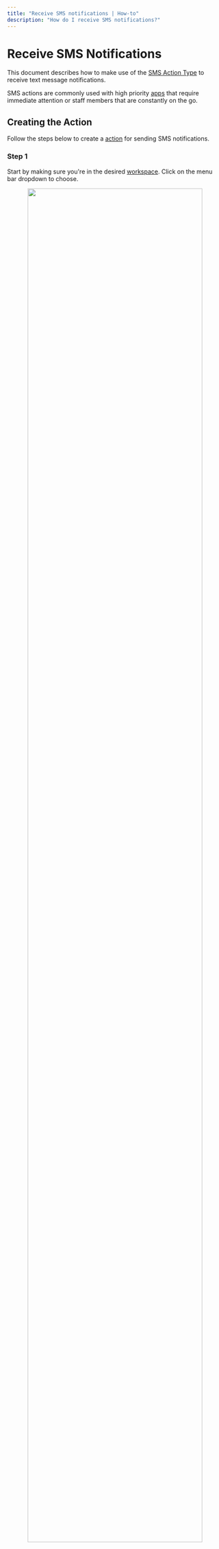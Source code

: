 ```yaml
---
title: "Receive SMS notifications | How-to"
description: "How do I receive SMS notifications?"
---
```


# Receive SMS Notifications

This document describes how to make use of the [SMS Action Type](/reference/action-types/sms/) to receive text message notifications.

SMS actions are commonly used with high priority [apps](/reference/apps/) that require immediate attention or staff members that are constantly on the go.

## Creating the Action

Follow the steps below to create a [action](/reference/actions/) for sending SMS notifications.

### Step 1

Start by making sure you're in the desired [workspace](/reference/workspaces/). Click on the menu bar dropdown to choose.

<p align="center">
  <img src="/images/navigation/choose-workspace-dropdown.png" width="90%">
</p>

### Step 2

Select the **Actions** tab within the workspace view and click the **+ New Action** button. This will launch a modal for creating new actions.

<p align="center">
  <img src="/images/how-tos/create-new-action.png" width="90%">
</p>

### Step 3

From the action creation model, select **SMS** from the _Action type_ dropdown list.

<p align="center">
  <img src="/images/modals/office-create-action-sms.png" width="70%">
</p>

### Step 4

Enter a _name_, _description_ (optional) and desired phone number. You can also customize a text _message_ format by providing your own [Jinja2 template](https://jinja.palletsprojects.com/en/3.0.x/). Click on **+ Create action** to complete the process.

::: tip
If you don't provide a country code, it will default to 1. See [wikipedia](https://en.wikipedia.org/wiki/List_of_country_calling_codes) for more details.
:::

<p align="center">
  <img src="/images/modals/office-create-action-sms-filled.png" width="70%">
</p>

## Attach the action to the app

Follow the steps below to attach the SMS action created above to one or more [apps](/reference/apps/).

### Step 1

Select the **Apps** tab within the workspace view and select the [app](/reference/apps/) you wish to receive SMS notifications for.

<p align="center">
  <img src="/images/how-tos/edit-app.png" width="90%">
</p>

### Step 2

From the app model, click on the **Edit** button.

<p align="center">
  <img src="/images/modals/personal-office-coffee-machine-edit-app.png" width="70%">
</p>

### Step 3

From the app edit model, type in the name of your SMS action in _Actions_ list. The name will autocomplete as you type.

<p align="center">
  <img src="/images/modals/personal-office-coffee-machine-edit-app-actions-sms.png" width="70%">
</p>

### Step 4

Click on the **Save changes** button and you're done!

<p align="center">
  <img src="/images/modals/personal-office-coffee-machine-edit-app-actions-sms-save.png" width="70%">
</p>

## Wait for App Interaction 

Now that your app is configured, you just wait until someone interacts with it. Once they do, you'll receive an SMS that looks something like this.

![Action Integration](/images/actions/personal-office-coffee-machine-sms.png)
